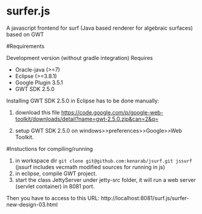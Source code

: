 surfer.js
=======

A javascript frontend for surf (Java based renderer for algebraic surfaces) based on GWT

#Requirements

Development version (without gradle integration)
Requires
* Oracle-java (>=7)
* Eclipse (>=3.8.1)
* Google Plugin 3.5.1 
* GWT SDK 2.5.0 

Installing GWT SDK 2.5.0 in Eclipse has to be done manually:

1. download this file https://code.google.com/p/google-web-toolkit/downloads/detail?name=gwt-2.5.0.zip&can=2&q=

2. setup GWT SDK 2.5.0 on windows>>preferences>>Google>>Web Toolkit.


#Instuctions for compiling/running



1. in workspace dir ```git clone git@github.com:kenarab/jsurf.git jssurf ```(jssurf includes vecmath modified sources for running in js)
2. in eclipse, compile GWT project.
3. start the class JettyServer under jetty-src folder, it will run a web server (servlet container) in 8081 port.

Then you have to access to this URL: 
http://localhost:8081/surf.js/surfer-new-design-03.html



